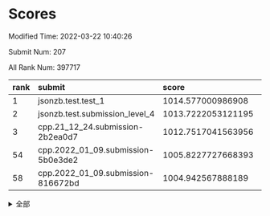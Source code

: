 # Scores

Modified Time: 2022-03-22 10:40:26

Submit Num: 207

All Rank Num: 397717

| rank |               submit               |       score        |       sigma        | pk_num |
| :--- | :--------------------------------- | :----------------- | :----------------- | :----- |
| 1    | jsonzb.test.test_1                 | 1014.577000986908  | 0.8408565647456101 | 7688   |
| 2    | jsonzb.test.submission_level_4     | 1013.7222053121195 | 0.8111958942973909 | 7683   |
| 3    | cpp.21_12_24.submission-2b2ea0d7   | 1012.7517041563956 | 0.8004390079108266 | 7682   |
| 54   | cpp.2022_01_09.submission-5b0e3de2 | 1005.8227727668393 | 0.7343041437492728 | 7687   |
| 58   | cpp.2022_01_09.submission-816672bd | 1004.942567888189  | 0.7132338720338062 | 7688   |


<details>
<summary>全部</summary>

| rank |                 submit                 |       score        |       sigma        | pk_num |
| :--- | :------------------------------------- | :----------------- | :----------------- | :----- |
| 1    | jsonzb.test.test_1                     | 1014.577000986908  | 0.8408565647456101 | 7688   |
| 2    | jsonzb.test.submission_level_4         | 1013.7222053121195 | 0.8111958942973909 | 7683   |
| 3    | cpp.21_12_24.submission-2b2ea0d7       | 1012.7517041563956 | 0.8004390079108266 | 7682   |
| 4    | gobigger.level_3.submission_level_3_10 | 1012.0944902877441 | 0.7869986494628329 | 7683   |
| 5    | gobigger.level_3.submission_level_3_37 | 1011.5021312356189 | 0.7617556824300044 | 7685   |
| 6    | gobigger.level_3.submission_level_3_44 | 1011.4808624988611 | 0.7664708852636908 | 7687   |
| 7    | gobigger.level_3.submission_level_3_0  | 1011.3095627989853 | 0.7654407294500505 | 7678   |
| 8    | gobigger.level_3.submission_level_3_19 | 1010.9234102643651 | 0.7779090884898069 | 7684   |
| 9    | gobigger.level_3.submission_level_3_24 | 1010.8497583979054 | 0.7683293501772315 | 7686   |
| 10   | gobigger.level_3.submission_level_3_30 | 1010.8269359985675 | 0.7802339049807779 | 7687   |
| 11   | gobigger.level_3.submission_level_3_27 | 1010.7576802143129 | 0.7423645572253507 | 7685   |
| 12   | gobigger.level_3.submission_level_3_3  | 1010.7335504795806 | 0.7816275461271871 | 7690   |
| 13   | gobigger.level_3.submission_level_3_21 | 1010.6726912716297 | 0.7758497356160438 | 7679   |
| 14   | gobigger.level_3.submission_level_3_42 | 1010.6308938093757 | 0.7709676168318789 | 7682   |
| 15   | gobigger.level_3.submission_level_3_1  | 1010.6035412007689 | 0.7606781192199363 | 7687   |
| 16   | gobigger.level_3.submission_level_3_40 | 1010.5350682491885 | 0.7760858407805852 | 7683   |
| 17   | gobigger.level_3.submission_level_3_9  | 1010.4873703309092 | 0.772796114426783  | 7688   |
| 18   | gobigger.level_3.submission_level_3_8  | 1010.482525025687  | 0.7602955079134172 | 7680   |
| 19   | gobigger.level_3.submission_level_3_14 | 1010.4794724214375 | 0.7761794539062398 | 7687   |
| 20   | gobigger.level_3.submission_level_3_22 | 1010.2781324018993 | 0.7684971753554528 | 7689   |
| 21   | gobigger.level_3.submission_level_3_36 | 1010.2773053383019 | 0.7515595092226607 | 7678   |
| 22   | gobigger.level_3.submission_level_3_31 | 1010.2711347996086 | 0.7543411735060549 | 7686   |
| 23   | gobigger.level_3.submission_level_3_7  | 1010.234883061976  | 0.784125003901574  | 7681   |
| 24   | gobigger.level_3.submission_level_3_29 | 1010.1920407617324 | 0.758655724979515  | 7681   |
| 25   | gobigger.level_3.submission_level_3_43 | 1010.1145577703962 | 0.7658076016106548 | 7686   |
| 26   | gobigger.level_3.submission_level_3_34 | 1010.1025881555857 | 0.7407188965921772 | 7687   |
| 27   | gobigger.level_3.submission_level_3_18 | 1010.0999493415122 | 0.7624114234631797 | 7686   |
| 28   | gobigger.level_3.submission_level_3_12 | 1010.0368864413675 | 0.7557212622926185 | 7685   |
| 29   | gobigger.level_3.submission_level_3_5  | 1009.9638423850308 | 0.7360469723056344 | 7682   |
| 30   | gobigger.level_3.submission_level_3_26 | 1009.8982556724299 | 0.7472341075084992 | 7685   |
| 31   | gobigger.level_3.submission_level_3_32 | 1009.8421279893478 | 0.7568314236866268 | 7691   |
| 32   | gobigger.level_3.submission_level_3_38 | 1009.8341114634043 | 0.7507157551441016 | 7684   |
| 33   | gobigger.level_3.submission_level_3_48 | 1009.7805255444297 | 0.7466341876487523 | 7684   |
| 34   | gobigger.level_3.submission_level_3_33 | 1009.7183114459876 | 0.7471873496008549 | 7683   |
| 35   | gobigger.level_3.submission_level_3_25 | 1009.7103598608834 | 0.748901043410101  | 7689   |
| 36   | gobigger.level_3.submission_level_3_39 | 1009.6871124009674 | 0.770686011858096  | 7686   |
| 37   | gobigger.level_3.submission_level_3_16 | 1009.6827160377717 | 0.7504254496974612 | 7686   |
| 38   | gobigger.level_3.submission_level_3_15 | 1009.6820129110704 | 0.7495868355808029 | 7683   |
| 39   | gobigger.level_3.submission_level_3_45 | 1009.6636101351397 | 0.7521908186671096 | 7682   |
| 40   | gobigger.level_3.submission_level_3_35 | 1009.639222662464  | 0.756718218806368  | 7686   |
| 41   | gobigger.level_3.submission_level_3_4  | 1009.5954437665473 | 0.7638084784420263 | 7683   |
| 42   | gobigger.level_3.submission_level_3_23 | 1009.5944958360077 | 0.7441182371330362 | 7685   |
| 43   | gobigger.level_3.submission_level_3_46 | 1009.5044679932483 | 0.7339219339999372 | 7687   |
| 44   | gobigger.level_3.submission_level_3_20 | 1009.4872095245978 | 0.7634173085381423 | 7691   |
| 45   | gobigger.level_3.submission_level_3_49 | 1009.4006717960092 | 0.7442249175401859 | 7684   |
| 46   | gobigger.level_3.submission_level_3_6  | 1009.3871429570825 | 0.763001590725363  | 7685   |
| 47   | gobigger.level_3.submission_level_3_47 | 1009.2634194773858 | 0.7500408136752458 | 7686   |
| 48   | gobigger.level_3.submission_level_3_2  | 1009.1459792512969 | 0.7638530347075952 | 7687   |
| 49   | gobigger.level_3.submission_level_3_13 | 1009.1229484566293 | 0.7560672622716411 | 7684   |
| 50   | gobigger.level_3.submission_level_3_28 | 1008.8917160012663 | 0.75098370628929   | 7687   |
| 51   | gobigger.level_3.submission_level_3_41 | 1008.8796773931771 | 0.7292069980824862 | 7684   |
| 52   | gobigger.level_3.submission_level_3_11 | 1008.6173054578362 | 0.737282860060807  | 7683   |
| 53   | gobigger.level_3.submission_level_3_17 | 1007.4391559455429 | 0.7533623012151929 | 7686   |
| 54   | cpp.2022_01_09.submission-5b0e3de2     | 1005.8227727668393 | 0.7343041437492728 | 7687   |
| 55   | gobigger.level_1.submission_level_1_16 | 1005.2052008844114 | 0.7257258897279184 | 7686   |
| 56   | gobigger.level_1.submission_level_1_24 | 1005.1426225487992 | 0.7497735097001562 | 7687   |
| 57   | gobigger.level_1.submission_level_1_35 | 1005.0357929141354 | 0.7287471395864585 | 7685   |
| 58   | cpp.2022_01_09.submission-816672bd     | 1004.942567888189  | 0.7132338720338062 | 7688   |
| 59   | gobigger.level_1.submission_level_1_37 | 1004.9370099716263 | 0.7177164882777495 | 7686   |
| 60   | gobigger.level_1.submission_level_1_1  | 1004.6520451657016 | 0.7135187838484303 | 7681   |
| 61   | gobigger.level_1.submission_level_1_38 | 1004.5123352240743 | 0.7117883578438977 | 7684   |
| 62   | gobigger.level_1.submission_level_1_22 | 1004.4803776191133 | 0.7313926729206707 | 7684   |
| 63   | gobigger.level_1.submission_level_1_46 | 1004.3349425492406 | 0.7222208148615067 | 7687   |
| 64   | gobigger.level_1.submission_level_1_4  | 1003.929564872382  | 0.7320210757993897 | 7687   |
| 65   | gobigger.level_1.submission_level_1_9  | 1003.8970837203324 | 0.7187376212449799 | 7684   |
| 66   | gobigger.level_1.submission_level_1_30 | 1003.7955292853356 | 0.7245123741273207 | 7684   |
| 67   | gobigger.level_1.submission_level_1_7  | 1003.7356012417921 | 0.7204735474408317 | 7682   |
| 68   | gobigger.level_1.submission_level_1_42 | 1003.7335026436375 | 0.7173474491684159 | 7685   |
| 69   | gobigger.level_1.submission_level_1_32 | 1003.6608352476198 | 0.7186961262838234 | 7679   |
| 70   | gobigger.level_1.submission_level_1_8  | 1003.6091704771554 | 0.7186503275270787 | 7690   |
| 71   | gobigger.level_1.submission_level_1_11 | 1003.5611629086086 | 0.7167745531304442 | 7684   |
| 72   | gobigger.level_1.submission_level_1_15 | 1003.5421755289132 | 0.7105854584498478 | 7686   |
| 73   | gobigger.level_1.submission_level_1_41 | 1003.4085554727254 | 0.7123440826104085 | 7681   |
| 74   | gobigger.level_1.submission_level_1_49 | 1003.3450781638034 | 0.7166073445654446 | 7678   |
| 75   | gobigger.level_1.submission_level_1_17 | 1003.3279075237085 | 0.7117945142520371 | 7688   |
| 76   | gobigger.level_1.submission_level_1_34 | 1003.3274982456223 | 0.7275975767215248 | 7688   |
| 77   | gobigger.level_1.submission_level_1_28 | 1003.2533723255771 | 0.7193191343801771 | 7685   |
| 78   | gobigger.level_1.submission_level_1_2  | 1003.2044805524423 | 0.7092339821208121 | 7683   |
| 79   | gobigger.level_1.submission_level_1_25 | 1003.1659586650278 | 0.7081482262759367 | 7681   |
| 80   | gobigger.level_1.submission_level_1_18 | 1003.1298522050389 | 0.7191903731667659 | 7687   |
| 81   | gobigger.level_1.submission_level_1_36 | 1003.0822959598662 | 0.7194596636409983 | 7687   |
| 82   | gobigger.level_1.submission_level_1_33 | 1003.0780179619392 | 0.7126210781957533 | 7686   |
| 83   | gobigger.level_1.submission_level_1_29 | 1003.0503497835022 | 0.7324339116373033 | 7688   |
| 84   | gobigger.level_1.submission_level_1_45 | 1003.028273127792  | 0.7225822055039258 | 7685   |
| 85   | gobigger.level_1.submission_level_1_23 | 1002.9194820828073 | 0.717526019170249  | 7683   |
| 86   | gobigger.level_1.submission_level_1_26 | 1002.898777450632  | 0.7204632827412255 | 7681   |
| 87   | gobigger.level_1.submission_level_1_21 | 1002.7528055829646 | 0.7231525475231333 | 7679   |
| 88   | gobigger.level_1.submission_level_1_10 | 1002.7325365942124 | 0.7194020238725072 | 7685   |
| 89   | gobigger.level_1.submission_level_1_14 | 1002.7226247452937 | 0.7297493025367754 | 7688   |
| 90   | gobigger.level_1.submission_level_1_48 | 1002.6986170959756 | 0.7198848069169    | 7687   |
| 91   | gobigger.level_1.submission_level_1_44 | 1002.6965407452806 | 0.708300829315181  | 7686   |
| 92   | gobigger.level_1.submission_level_1_19 | 1002.6878438802739 | 0.7203832985764034 | 7691   |
| 93   | gobigger.level_1.submission_level_1_27 | 1002.6742646283204 | 0.7243689342251893 | 7683   |
| 94   | gobigger.level_1.submission_level_1_20 | 1002.6666894017633 | 0.7155377385532475 | 7686   |
| 95   | gobigger.level_1.submission_level_1_12 | 1002.6555229062678 | 0.7197316634207055 | 7685   |
| 96   | gobigger.level_1.submission_level_1_6  | 1002.6156779856153 | 0.717086947371764  | 7685   |
| 97   | gobigger.level_1.submission_level_1_13 | 1002.439755748213  | 0.712671449542079  | 7689   |
| 98   | gobigger.level_1.submission_level_1_40 | 1002.3985381666238 | 0.7090697125498221 | 7687   |
| 99   | gobigger.level_1.submission_level_1_43 | 1002.3626265093527 | 0.7083838138104772 | 7685   |
| 100  | gobigger.level_1.submission_level_1_31 | 1002.2468565280235 | 0.7100117075146394 | 7684   |
| 101  | gobigger.level_1.submission_level_1_0  | 1002.231694137258  | 0.7057959879699885 | 7690   |
| 102  | gobigger.level_1.submission_level_1_39 | 1002.2313685672858 | 0.7128019747975156 | 7688   |
| 103  | gobigger.level_1.submission_level_1_5  | 1002.1156847648411 | 0.7212200410753765 | 7688   |
| 104  | gobigger.level_1.submission_level_1_3  | 1001.9542708652054 | 0.7177261471127488 | 7690   |
| 105  | gobigger.level_1.submission_level_1_47 | 1001.8953342915643 | 0.7047680088780595 | 7688   |
| 106  | gobigger.random.submission_random_32   | 997.3728249292895  | 0.7127660698839199 | 7682   |
| 107  | gobigger.random.submission_random_45   | 997.3176075550302  | 0.7118704163202372 | 7688   |
| 108  | gobigger.random.submission_random_28   | 997.2774498923251  | 0.6987575060940875 | 7688   |
| 109  | gobigger.random.submission_random_4    | 996.9241563455621  | 0.7166542375560297 | 7683   |
| 110  | gobigger.random.submission_random_46   | 996.8220017205587  | 0.7040133979744638 | 7689   |
| 111  | gobigger.random.submission_random_43   | 996.7980565936172  | 0.7061831882641805 | 7680   |
| 112  | gobigger.random.submission_random_47   | 996.6745300912775  | 0.7047768139197453 | 7684   |
| 113  | gobigger.random.submission_random_8    | 996.6730854168039  | 0.7134134726537159 | 7688   |
| 114  | gobigger.random.submission_random_5    | 996.5205124225567  | 0.7216909086069064 | 7686   |
| 115  | gobigger.random.submission_random_19   | 996.4424513742123  | 0.6955394498319242 | 7690   |
| 116  | gobigger.random.submission_random_10   | 996.4147218584707  | 0.6998624399014921 | 7687   |
| 117  | gobigger.random.submission_random_40   | 996.3827728027956  | 0.7168499680504079 | 7689   |
| 118  | gobigger.random.submission_random_39   | 996.3549095631282  | 0.7088899501201394 | 7684   |
| 119  | gobigger.random.submission_random_13   | 996.2933020412718  | 0.7091895794107189 | 7684   |
| 120  | gobigger.random.submission_random_6    | 996.2766612049236  | 0.7122319796846529 | 7687   |
| 121  | gobigger.random.submission_random_22   | 996.2608772869451  | 0.7051944900853776 | 7688   |
| 122  | gobigger.random.submission_random_30   | 996.2552220273865  | 0.7127217178543709 | 7683   |
| 123  | gobigger.random.submission_random_24   | 996.2263642689287  | 0.6982659132442942 | 7689   |
| 124  | gobigger.random.submission_random_2    | 996.2238433689217  | 0.6967585213633645 | 7689   |
| 125  | gobigger.random.submission_random_15   | 996.1945661136639  | 0.7165817096819715 | 7681   |
| 126  | gobigger.random.submission_random_37   | 996.171491400933   | 0.7065927966817329 | 7683   |
| 127  | gobigger.random.submission_random_31   | 996.0938682807437  | 0.7205623874377656 | 7689   |
| 128  | gobigger.random.submission_random_27   | 996.0698207373842  | 0.7131130882509787 | 7684   |
| 129  | gobigger.random.submission_random_44   | 996.0641066484092  | 0.7139814670966521 | 7682   |
| 130  | gobigger.random.submission_random_49   | 996.0612924656011  | 0.7071646276198511 | 7686   |
| 131  | gobigger.random.submission_random_0    | 996.0473199097266  | 0.7020764530374706 | 7685   |
| 132  | gobigger.random.submission_random_34   | 996.0185817512345  | 0.7087785135199679 | 7682   |
| 133  | gobigger.random.submission_random_12   | 996.0182157557531  | 0.7074252269973798 | 7687   |
| 134  | gobigger.random.submission_random_1    | 996.0145071230446  | 0.7049575815704465 | 7683   |
| 135  | gobigger.random.submission_random_38   | 995.9666727781178  | 0.717022956599861  | 7685   |
| 136  | gobigger.random.submission_random_3    | 995.878480163176   | 0.704878094007952  | 7683   |
| 137  | gobigger.random.submission_random_36   | 995.7332254373202  | 0.7126199247018387 | 7686   |
| 138  | gobigger.random.submission_random_20   | 995.7261874959062  | 0.7049385954498525 | 7687   |
| 139  | gobigger.random.submission_random_29   | 995.6617813773884  | 0.7093402948736615 | 7687   |
| 140  | gobigger.random.submission_random_17   | 995.6583270511004  | 0.7162612029113593 | 7683   |
| 141  | gobigger.random.submission_random_41   | 995.556117706205   | 0.7063814194308224 | 7685   |
| 142  | gobigger.random.submission_random_7    | 995.5106724192877  | 0.708043706043442  | 7688   |
| 143  | gobigger.random.submission_random_33   | 995.403911934885   | 0.7322615649366098 | 7683   |
| 144  | gobigger.random.submission_random_11   | 995.3867974790159  | 0.7011501583431341 | 7690   |
| 145  | gobigger.random.submission_random_26   | 995.3532162780057  | 0.715384184671883  | 7687   |
| 146  | gobigger.random.submission_random_21   | 995.329071468565   | 0.7092932417214354 | 7681   |
| 147  | gobigger.random.submission_random_14   | 995.2985624418795  | 0.711435305024159  | 7689   |
| 148  | gobigger.random.submission_random_23   | 995.2195949752064  | 0.6996521571254363 | 7680   |
| 149  | gobigger.random.submission_random_35   | 995.1561718477967  | 0.7088726560426489 | 7687   |
| 150  | gobigger.random.submission_random_9    | 995.0399636404782  | 0.7097856854082075 | 7682   |
| 151  | gobigger.random.submission_random_48   | 995.0044299403093  | 0.7164349604677668 | 7690   |
| 152  | gobigger.random.submission_random_42   | 994.8987525190662  | 0.7125520291386389 | 7683   |
| 153  | gobigger.random.submission_random_16   | 994.7696861689824  | 0.6997556685455304 | 7685   |
| 154  | gobigger.random.submission_random_25   | 994.7577302505326  | 0.704503142872225  | 7687   |
| 155  | gobigger.random.submission_random_18   | 994.7063847990387  | 0.7193472357862576 | 7685   |
| 156  | gobigger.level_2.submission_level_2_36 | 993.6739003632792  | 0.735612000252282  | 7687   |
| 157  | gobigger.level_2.submission_level_2_48 | 993.618412585335   | 0.7278488888225516 | 7690   |
| 158  | gobigger.level_2.submission_level_2_18 | 993.5438372386883  | 0.7287955662196142 | 7681   |
| 159  | gobigger.level_2.submission_level_2_1  | 993.4068463580953  | 0.7295363807329013 | 7687   |
| 160  | gobigger.level_2.submission_level_2_13 | 993.3460996963959  | 0.7278493715451012 | 7685   |
| 161  | gobigger.level_2.submission_level_2_7  | 993.32238122573    | 0.7296720840099716 | 7688   |
| 162  | gobigger.level_2.submission_level_2_3  | 992.9926930228718  | 0.7475243477508456 | 7685   |
| 163  | gobigger.level_2.submission_level_2_25 | 992.9867734629994  | 0.7464758265202857 | 7685   |
| 164  | gobigger.level_2.submission_level_2_40 | 992.8876117166203  | 0.7309274259003224 | 7684   |
| 165  | gobigger.level_2.submission_level_2_37 | 992.8294289557465  | 0.7479932167046346 | 7685   |
| 166  | gobigger.level_2.submission_level_2_47 | 992.690219863154   | 0.7486811128934294 | 7687   |
| 167  | gobigger.level_2.submission_level_2_44 | 992.6435543792758  | 0.7464044288095871 | 7684   |
| 168  | gobigger.level_2.submission_level_2_19 | 992.572613406878   | 0.7507937620488909 | 7686   |
| 169  | gobigger.level_2.submission_level_2_6  | 992.5492253639632  | 0.7478822889408955 | 7685   |
| 170  | gobigger.level_2.submission_level_2_34 | 992.481104048214   | 0.737025253716407  | 7690   |
| 171  | gobigger.level_2.submission_level_2_10 | 992.4077606310832  | 0.741658283636068  | 7687   |
| 172  | gobigger.level_2.submission_level_2_29 | 992.3776771465388  | 0.7499033972932588 | 7687   |
| 173  | gobigger.level_2.submission_level_2_26 | 992.3648870769648  | 0.7444641463798868 | 7683   |
| 174  | gobigger.level_2.submission_level_2_2  | 992.3631115610643  | 0.7509878857150525 | 7686   |
| 175  | gobigger.level_2.submission_level_2_8  | 992.3620164656885  | 0.7326088230622139 | 7690   |
| 176  | gobigger.level_2.submission_level_2_9  | 992.311925756694   | 0.743952325216955  | 7687   |
| 177  | gobigger.level_2.submission_level_2_38 | 992.2621597757476  | 0.7384785463185088 | 7688   |
| 178  | gobigger.level_2.submission_level_2_41 | 992.2373411330628  | 0.7384151381934706 | 7688   |
| 179  | gobigger.level_2.submission_level_2_43 | 992.216467087545   | 0.7688289808773449 | 7688   |
| 180  | gobigger.level_2.submission_level_2_30 | 992.1574596682318  | 0.736123277306908  | 7687   |
| 181  | gobigger.level_2.submission_level_2_14 | 992.1455844185274  | 0.7359647712642019 | 7681   |
| 182  | gobigger.level_2.submission_level_2_28 | 992.1443517541904  | 0.7565313163898698 | 7690   |
| 183  | gobigger.level_2.submission_level_2_31 | 992.0490057590293  | 0.7419682228797544 | 7685   |
| 184  | gobigger.level_2.submission_level_2_45 | 992.019247155152   | 0.750935212598255  | 7686   |
| 185  | gobigger.level_2.submission_level_2_22 | 991.9050979890467  | 0.7265277984769749 | 7686   |
| 186  | gobigger.level_2.submission_level_2_11 | 991.8556364343469  | 0.7381650257631353 | 7685   |
| 187  | gobigger.level_2.submission_level_2_12 | 991.8229544324838  | 0.740767136259314  | 7684   |
| 188  | gobigger.level_2.submission_level_2_42 | 991.7770996300021  | 0.7437365066917806 | 7687   |
| 189  | gobigger.level_2.submission_level_2_5  | 991.7341123330266  | 0.7403743575289524 | 7685   |
| 190  | gobigger.level_2.submission_level_2_33 | 991.6876873923578  | 0.7387708137512708 | 7686   |
| 191  | gobigger.level_2.submission_level_2_39 | 991.5666362510012  | 0.7325112438339573 | 7687   |
| 192  | gobigger.level_2.submission_level_2_15 | 991.4739401416473  | 0.7491808759005928 | 7689   |
| 193  | gobigger.level_2.submission_level_2_17 | 991.4346808082519  | 0.7828633919789122 | 7690   |
| 194  | gobigger.level_2.submission_level_2_16 | 991.4140492039367  | 0.7539489178742055 | 7685   |
| 195  | gobigger.level_2.submission_level_2_4  | 991.3742626941719  | 0.7383744099386641 | 7685   |
| 196  | gobigger.level_2.submission_level_2_35 | 991.3219355952357  | 0.7545797660238336 | 7690   |
| 197  | gobigger.level_2.submission_level_2_49 | 991.3113063729304  | 0.7574714203769572 | 7678   |
| 198  | gobigger.level_2.submission_level_2_32 | 991.1963713865763  | 0.7444066681746438 | 7684   |
| 199  | gobigger.level_2.submission_level_2_20 | 991.086947407345   | 0.7661159918443197 | 7682   |
| 200  | gobigger.level_2.submission_level_2_24 | 990.8653314165138  | 0.7506361043994274 | 7688   |
| 201  | gobigger.level_2.submission_level_2_23 | 990.8416156756347  | 0.7515763862425181 | 7686   |
| 202  | gobigger.level_2.submission_level_2_0  | 990.8268462521038  | 0.7496879068458961 | 7683   |
| 203  | gobigger.level_2.submission_level_2_21 | 990.721891771993   | 0.7515483252674388 | 7682   |
| 204  | gobigger.level_2.submission_level_2_46 | 990.5322035717796  | 0.764975243638422  | 7683   |
| 205  | gobigger.level_2.submission_level_2_27 | 989.8608173522573  | 0.7668958710074594 | 7688   |
| 206  | gobigger.none.submission_none_0        | 976.6509206251723  | 1.4428937236065515 | 7683   |
| 207  | gobigger.none.submission_none_1        | 975.5317077735222  | 1.5858162478411593 | 7683   |

</details>